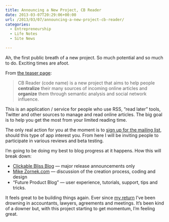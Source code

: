 ```yaml
---
title: Announcing a New Project, CB Reader
date: 2013-03-07T20:29:06+00:00
url: /2013/03/07/announcing-a-new-project-cb-reader/
categories:
  - Entrepreneurship
  - Life Notes
  - Site News

---
```

Ah, the first public breath of a new project. So much potential and so much to do. Exciting times are afoot.

From [the teaser page][1]:

> CB Reader (code name) is a new project that aims to help people **centralize** their many sources of incoming online articles and **organize** them through semantic analysis and social network influence.

This is an application / service for people who use RSS, &#8220;read later&#8221; tools, Twitter and other sources to manage and read online articles. The big goal is to help you get the most from your limited reading time.

The only real action for you at the moment is to [sign up for the mailing list][2], should this type of app interest you. From here I will be inviting people to participate in various reviews and beta testing.

I&#8217;m going to be doing my best to blog progress at it happens. How this will break down:

  * [Clickable Bliss Blog][3] &#8212; major release announcements only
  * [Mike Zornek.com][4] &#8212; discussion of the creation process, coding and design
  * &#8220;Future Product Blog&#8221; &#8212; user experience, tutorials, support, tips and tricks.

It feels great to be building things again. Ever since [my return][5] I&#8217;ve been drowning in accountants, lawyers, agreements and meetings. It&#8217;s been kind of a downer but, with this project starting to get momentum, I&#8217;m feeling great.

 [1]: http://clickablebliss.com/cbreader/
 [2]: http://clickablebliss.com/cbreader/mailing_list.html
 [3]: http://blog.clickablebliss.com/
 [4]: http://mikezornek.com/
 [5]: http://mikezornek.com/2013/01/29/catching-up-how-have-you-been/
